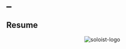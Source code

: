 # _

## Resume
<p align="center">
  <img src="https://eqpoqpe.github.io/_/content/img/resume.png" alt="soloist-logo" max-width="768px" height=""/>
  <br>
  <i></i>
  <br>
</p>
